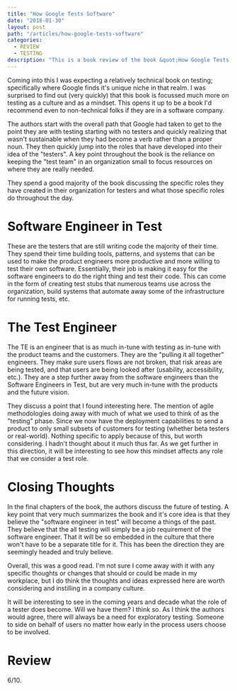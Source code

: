 ```yaml
---
title: "How Google Tests Software"
date: "2018-01-30"
layout: post
path: "/articles/how-google-tests-software"
categories:
  - REVIEW
  - TESTING
description: "This is a book review of the book &quot;How Google Tests Software&quot; by James A. Whittaker, Jason Arbon, Jeff Carollo."
---
```


Coming into this I was expecting a relatively technical book on testing; specifically where Google finds it's unique niche in that realm. I was surprised to find out (very quickly) that this book is focussed much more on testing as a culture and as a mindset. This opens it up to be a book I'd recommend even to non-technical folks if they are in a software company.

The authors start with the overall path that Google had taken to get to the point they are with testing starting with no testers and quickly realizing that wasn't sustainable when they had become a verb rather than a proper noun. They then quickly jump into the roles that have developed into their idea of the "testers". A key point throughout the book is the reliance on keeping the "test team" in an organization small to focus resources on where they are really needed.

They spend a good majority of the book discussing the specific roles they have created in their organization for testers and what those specific roles do throughout the day.

Software Engineer in Test
===
These are the testers that are still writing code the majority of their time. They spend their time building tools, patterns, and systems that can be used to make the product engineers more productive and more willing to test their own software. Essentially, their job is making it easy for the software engineers to do the right thing and test their code. This can come in the form of creating test stubs that numerous teams use across the organization, build systems that automate away some of the infrastructure for running tests, etc.

The Test Engineer
===
The TE is an engineer that is as much in-tune with testing as in-tune with the product teams and the customers. They are the "pulling it all together" engineers. They make sure users flows are not broken, that risk areas are being tested, and that users are being looked after (usability, accessibility, etc.). They are a step further away from the software engineers than the Software Engineers in Test, but are very much in-tune with the products and the future vision.

They discuss a point that I found interesting here. The mention of agile methodologies doing away with much of what we used to think of as the "testing" phase. Since we now have the deployment capabilities to send a product to only small subsets of customers for testing (whether beta testers or real-world). Nothing specific to apply because of this, but worth considering. I hadn't thought about it much thus far. As we get further in this direction, it will be interesting to see how this mindset affects any role that we consider a test role.

Closing Thoughts
===
In the final chapters of the book, the authors discuss the future of testing. A key point that very much summarizes the book and it's core idea is that they believe the "software engineer in test" will become a things of the past. They believe that the all testing will simply be a job requirement of the software engineer. That it will be so embedded in the culture that there won't have to be a separate title for it. This has been the direction they are seemingly headed and truly believe.

Overall, this was a good read. I'm not sure I come away with it with any specific thoughts or changes that should or could be made in my workplace, but I do think the thoughts and ideas expressed here are worth considering and instilling in a company culture.

It will be interesting to see in the coming years and decade what the role of a tester does become. Will we have them? I think so. As I think the authors would agree, there will always be a need for exploratory testing. Someone to side on behalf of users no matter how early in the process users choose to be involved.

Review
===
6/10.
